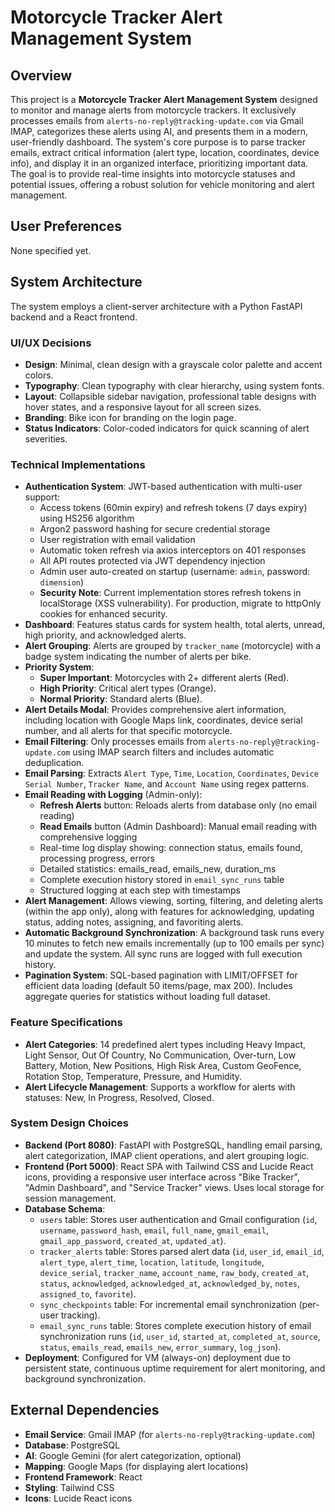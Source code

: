 # Motorcycle Tracker Alert Management System

## Overview
This project is a **Motorcycle Tracker Alert Management System** designed to monitor and manage alerts from motorcycle trackers. It exclusively processes emails from `alerts-no-reply@tracking-update.com` via Gmail IMAP, categorizes these alerts using AI, and presents them in a modern, user-friendly dashboard. The system's core purpose is to parse tracker emails, extract critical information (alert type, location, coordinates, device info), and display it in an organized interface, prioritizing important data. The goal is to provide real-time insights into motorcycle statuses and potential issues, offering a robust solution for vehicle monitoring and alert management.

## User Preferences
None specified yet.

## System Architecture
The system employs a client-server architecture with a Python FastAPI backend and a React frontend.

### UI/UX Decisions
- **Design**: Minimal, clean design with a grayscale color palette and accent colors.
- **Typography**: Clean typography with clear hierarchy, using system fonts.
- **Layout**: Collapsible sidebar navigation, professional table designs with hover states, and a responsive layout for all screen sizes.
- **Branding**: Bike icon for branding on the login page.
- **Status Indicators**: Color-coded indicators for quick scanning of alert severities.

### Technical Implementations
- **Authentication System**: JWT-based authentication with multi-user support:
    - Access tokens (60min expiry) and refresh tokens (7 days expiry) using HS256 algorithm
    - Argon2 password hashing for secure credential storage
    - User registration with email validation
    - Automatic token refresh via axios interceptors on 401 responses
    - All API routes protected via JWT dependency injection
    - Admin user auto-created on startup (username: `admin`, password: `dimension`)
    - **Security Note**: Current implementation stores refresh tokens in localStorage (XSS vulnerability). For production, migrate to httpOnly cookies for enhanced security.
- **Dashboard**: Features status cards for system health, total alerts, unread, high priority, and acknowledged alerts.
- **Alert Grouping**: Alerts are grouped by `tracker_name` (motorcycle) with a badge system indicating the number of alerts per bike.
- **Priority System**:
    - **Super Important**: Motorcycles with 2+ different alerts (Red).
    - **High Priority**: Critical alert types (Orange).
    - **Normal Priority**: Standard alerts (Blue).
- **Alert Details Modal**: Provides comprehensive alert information, including location with Google Maps link, coordinates, device serial number, and all alerts for that specific motorcycle.
- **Email Filtering**: Only processes emails from `alerts-no-reply@tracking-update.com` using IMAP search filters and includes automatic deduplication.
- **Email Parsing**: Extracts `Alert Type`, `Time`, `Location`, `Coordinates`, `Device Serial Number`, `Tracker Name`, and `Account Name` using regex patterns.
- **Email Reading with Logging** (Admin-only):
    - **Refresh Alerts** button: Reloads alerts from database only (no email reading)
    - **Read Emails** button (Admin Dashboard): Manual email reading with comprehensive logging
    - Real-time log display showing: connection status, emails found, processing progress, errors
    - Detailed statistics: emails_read, emails_new, duration_ms
    - Complete execution history stored in `email_sync_runs` table
    - Structured logging at each step with timestamps
- **Alert Management**: Allows viewing, sorting, filtering, and deleting alerts (within the app only), along with features for acknowledging, updating status, adding notes, assigning, and favoriting alerts.
- **Automatic Background Synchronization**: A background task runs every 10 minutes to fetch new emails incrementally (up to 100 emails per sync) and update the system. All sync runs are logged with full execution history.
- **Pagination System**: SQL-based pagination with LIMIT/OFFSET for efficient data loading (default 50 items/page, max 200). Includes aggregate queries for statistics without loading full dataset.

### Feature Specifications
- **Alert Categories**: 14 predefined alert types including Heavy Impact, Light Sensor, Out Of Country, No Communication, Over-turn, Low Battery, Motion, New Positions, High Risk Area, Custom GeoFence, Rotation Stop, Temperature, Pressure, and Humidity.
- **Alert Lifecycle Management**: Supports a workflow for alerts with statuses: New, In Progress, Resolved, Closed.

### System Design Choices
- **Backend (Port 8080)**: FastAPI with PostgreSQL, handling email parsing, alert categorization, IMAP client operations, and alert grouping logic.
- **Frontend (Port 5000)**: React SPA with Tailwind CSS and Lucide React icons, providing a responsive user interface across "Bike Tracker", "Admin Dashboard", and "Service Tracker" views. Uses local storage for session management.
- **Database Schema**:
    - `users` table: Stores user authentication and Gmail configuration (`id`, `username`, `password_hash`, `email`, `full_name`, `gmail_email`, `gmail_app_password`, `created_at`, `updated_at`).
    - `tracker_alerts` table: Stores parsed alert data (`id`, `user_id`, `email_id`, `alert_type`, `alert_time`, `location`, `latitude`, `longitude`, `device_serial`, `tracker_name`, `account_name`, `raw_body`, `created_at`, `status`, `acknowledged`, `acknowledged_at`, `acknowledged_by`, `notes`, `assigned_to`, `favorite`).
    - `sync_checkpoints` table: For incremental email synchronization (per-user tracking).
    - `email_sync_runs` table: Stores complete execution history of email synchronization runs (`id`, `user_id`, `started_at`, `completed_at`, `source`, `status`, `emails_read`, `emails_new`, `error_summary`, `log_json`).
- **Deployment**: Configured for VM (always-on) deployment due to persistent state, continuous uptime requirement for alert monitoring, and background synchronization.

## External Dependencies
- **Email Service**: Gmail IMAP (for `alerts-no-reply@tracking-update.com`)
- **Database**: PostgreSQL
- **AI**: Google Gemini (for alert categorization, optional)
- **Mapping**: Google Maps (for displaying alert locations)
- **Frontend Framework**: React
- **Styling**: Tailwind CSS
- **Icons**: Lucide React icons